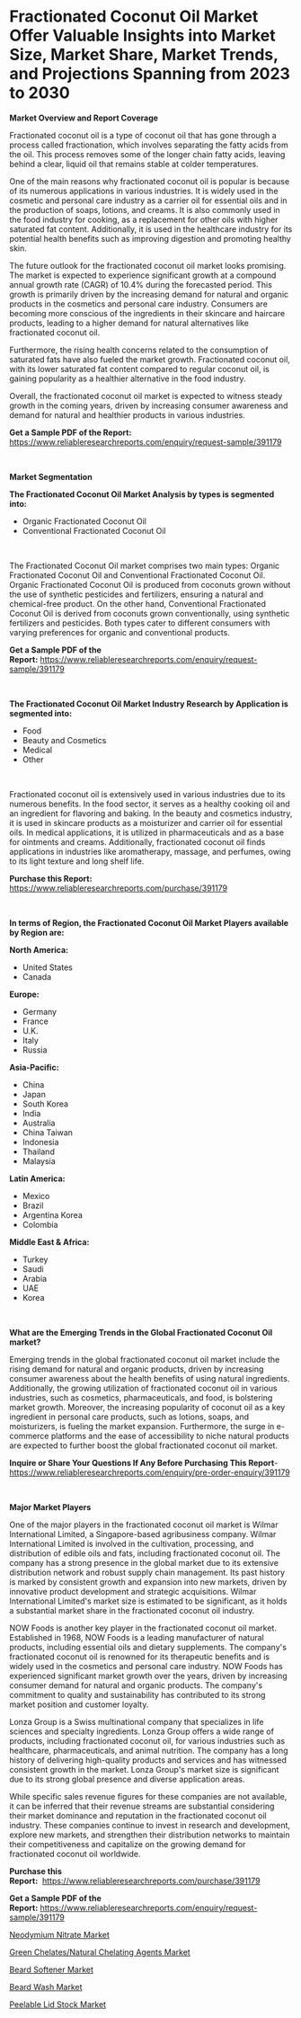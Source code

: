 <p><h1>Fractionated Coconut Oil Market Offer Valuable Insights into Market Size, Market Share, Market Trends, and Projections Spanning from 2023 to 2030</h1></p><p><strong>Market Overview and Report Coverage</strong></p>
<p><p>Fractionated coconut oil is a type of coconut oil that has gone through a process called fractionation, which involves separating the fatty acids from the oil. This process removes some of the longer chain fatty acids, leaving behind a clear, liquid oil that remains stable at colder temperatures. </p><p>One of the main reasons why fractionated coconut oil is popular is because of its numerous applications in various industries. It is widely used in the cosmetic and personal care industry as a carrier oil for essential oils and in the production of soaps, lotions, and creams. It is also commonly used in the food industry for cooking, as a replacement for other oils with higher saturated fat content. Additionally, it is used in the healthcare industry for its potential health benefits such as improving digestion and promoting healthy skin.</p><p>The future outlook for the fractionated coconut oil market looks promising. The market is expected to experience significant growth at a compound annual growth rate (CAGR) of 10.4% during the forecasted period. This growth is primarily driven by the increasing demand for natural and organic products in the cosmetics and personal care industry. Consumers are becoming more conscious of the ingredients in their skincare and haircare products, leading to a higher demand for natural alternatives like fractionated coconut oil.</p><p>Furthermore, the rising health concerns related to the consumption of saturated fats have also fueled the market growth. Fractionated coconut oil, with its lower saturated fat content compared to regular coconut oil, is gaining popularity as a healthier alternative in the food industry.</p><p>Overall, the fractionated coconut oil market is expected to witness steady growth in the coming years, driven by increasing consumer awareness and demand for natural and healthier products in various industries.</p></p>
<p><strong>Get a Sample PDF of the Report:</strong> <a href="https://www.reliableresearchreports.com/enquiry/request-sample/391179">https://www.reliableresearchreports.com/enquiry/request-sample/391179</a></p>
<p>&nbsp;</p>
<p><strong>Market Segmentation</strong></p>
<p><strong>The Fractionated Coconut Oil Market Analysis by types is segmented into:</strong></p>
<p><ul><li>Organic Fractionated Coconut Oil</li><li>Conventional Fractionated Coconut Oil</li></ul></p>
<p>&nbsp;</p>
<p><p>The Fractionated Coconut Oil market comprises two main types: Organic Fractionated Coconut Oil and Conventional Fractionated Coconut Oil. Organic Fractionated Coconut Oil is produced from coconuts grown without the use of synthetic pesticides and fertilizers, ensuring a natural and chemical-free product. On the other hand, Conventional Fractionated Coconut Oil is derived from coconuts grown conventionally, using synthetic fertilizers and pesticides. Both types cater to different consumers with varying preferences for organic and conventional products.</p></p>
<p><strong>Get a Sample PDF of the Report:</strong>&nbsp;<a href="https://www.reliableresearchreports.com/enquiry/request-sample/391179">https://www.reliableresearchreports.com/enquiry/request-sample/391179</a></p>
<p>&nbsp;</p>
<p><strong>The Fractionated Coconut Oil Market Industry Research by Application is segmented into:</strong></p>
<p><ul><li>Food</li><li>Beauty and Cosmetics</li><li>Medical</li><li>Other</li></ul></p>
<p>&nbsp;</p>
<p><p>Fractionated coconut oil is extensively used in various industries due to its numerous benefits. In the food sector, it serves as a healthy cooking oil and an ingredient for flavoring and baking. In the beauty and cosmetics industry, it is used in skincare products as a moisturizer and carrier oil for essential oils. In medical applications, it is utilized in pharmaceuticals and as a base for ointments and creams. Additionally, fractionated coconut oil finds applications in industries like aromatherapy, massage, and perfumes, owing to its light texture and long shelf life.</p></p>
<p><strong>Purchase this Report:</strong>&nbsp; <a href="https://www.reliableresearchreports.com/purchase/391179">https://www.reliableresearchreports.com/purchase/391179</a></p>
<p>&nbsp;</p>
<p><strong>In terms of Region, the Fractionated Coconut Oil Market Players available by Region are:</strong></p>
<p>
    <p> <strong> North America: </strong>
        <ul>
            <li>United States</li>
            <li>Canada</li>
        </ul>
        </p> 
    <p> <strong> Europe: </strong>
        <ul>
            <li>Germany</li>
            <li>France</li>
            <li>U.K.</li>
            <li>Italy</li>
            <li>Russia</li>
        </ul>
        </p> 
    <p> <strong> Asia-Pacific: </strong>
        <ul>
            <li>China</li>
            <li>Japan</li>
            <li>South Korea</li>
            <li>India</li>
            <li>Australia</li>
            <li>China Taiwan</li>
            <li>Indonesia</li>
            <li>Thailand</li>
            <li>Malaysia</li>
        </ul>
        </p> 
    <p> <strong> Latin America: </strong>
        <ul>
            <li>Mexico</li>
            <li>Brazil</li>
            <li>Argentina Korea</li>
            <li>Colombia</li>
        </ul>
        </p> 
    <p> <strong> Middle East & Africa: </strong>
        <ul>
            <li>Turkey</li>
            <li>Saudi</li>
            <li>Arabia</li>
            <li>UAE</li>
            <li>Korea</li>
        </ul>
    </p>
    </p>
<p>&nbsp;</p>
<p><strong>What are the Emerging Trends in the Global Fractionated Coconut Oil market?</strong></p>
<p><p>Emerging trends in the global fractionated coconut oil market include the rising demand for natural and organic products, driven by increasing consumer awareness about the health benefits of using natural ingredients. Additionally, the growing utilization of fractionated coconut oil in various industries, such as cosmetics, pharmaceuticals, and food, is bolstering market growth. Moreover, the increasing popularity of coconut oil as a key ingredient in personal care products, such as lotions, soaps, and moisturizers, is fueling the market expansion. Furthermore, the surge in e-commerce platforms and the ease of accessibility to niche natural products are expected to further boost the global fractionated coconut oil market.</p></p>
<p><strong>Inquire or Share Your Questions If Any Before Purchasing This Report</strong>- <a href="https://www.reliableresearchreports.com/enquiry/pre-order-enquiry/391179">https://www.reliableresearchreports.com/enquiry/pre-order-enquiry/391179</a></p>
<p>&nbsp;</p>
<p><strong>Major Market Players</strong></p>
<p><p>One of the major players in the fractionated coconut oil market is Wilmar International Limited, a Singapore-based agribusiness company. Wilmar International Limited is involved in the cultivation, processing, and distribution of edible oils and fats, including fractionated coconut oil. The company has a strong presence in the global market due to its extensive distribution network and robust supply chain management. Its past history is marked by consistent growth and expansion into new markets, driven by innovative product development and strategic acquisitions. Wilmar International Limited's market size is estimated to be significant, as it holds a substantial market share in the fractionated coconut oil industry.</p><p>NOW Foods is another key player in the fractionated coconut oil market. Established in 1968, NOW Foods is a leading manufacturer of natural products, including essential oils and dietary supplements. The company's fractionated coconut oil is renowned for its therapeutic benefits and is widely used in the cosmetics and personal care industry. NOW Foods has experienced significant market growth over the years, driven by increasing consumer demand for natural and organic products. The company's commitment to quality and sustainability has contributed to its strong market position and customer loyalty.</p><p>Lonza Group is a Swiss multinational company that specializes in life sciences and specialty ingredients. Lonza Group offers a wide range of products, including fractionated coconut oil, for various industries such as healthcare, pharmaceuticals, and animal nutrition. The company has a long history of delivering high-quality products and services and has witnessed consistent growth in the market. Lonza Group's market size is significant due to its strong global presence and diverse application areas.</p><p>While specific sales revenue figures for these companies are not available, it can be inferred that their revenue streams are substantial considering their market dominance and reputation in the fractionated coconut oil industry. These companies continue to invest in research and development, explore new markets, and strengthen their distribution networks to maintain their competitiveness and capitalize on the growing demand for fractionated coconut oil worldwide.</p></p>
<p><strong>Purchase this Report:</strong>&nbsp;&nbsp;<a href="https://www.reliableresearchreports.com/purchase/391179">https://www.reliableresearchreports.com/purchase/391179</a></p>
<p></p>
<p><strong>Get a Sample PDF of the Report:</strong>&nbsp;<a href="https://www.reliableresearchreports.com/enquiry/request-sample/391179">https://www.reliableresearchreports.com/enquiry/request-sample/391179</a></p>
<p><p><a href="https://medium.com/@loririce03/neodymium-nitrate-market-outlook-industry-overview-and-forecast-2023-to-2030-f2d923a6a7a2">Neodymium Nitrate Market</a></p><p><a href="https://github.com/vimar16th/Market-Research-Report-List-1/blob/main/green-chelatesnatural-chelating-agents-market.md">Green Chelates/Natural Chelating Agents Market</a></p><p><a href="https://www.linkedin.com/pulse/beard-softener-market-size-growth-forecast-from-2023--mu65e/">Beard Softener Market</a></p><p><a href="https://www.linkedin.com/pulse/beard-wash-market-size-share-global-analysis-report-2023-xzfme/">Beard Wash Market</a></p><p><a href="https://github.com/sofayahoo2023/Market-Research-Report-List-1/blob/main/peelable-lid-stock-market.md">Peelable Lid Stock Market</a></p></p>